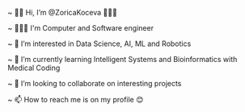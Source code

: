 ~ 👋🏻 Hi, I’m @ZoricaKoceva 💁🏻‍♀️

~ 👩🏻‍💻 I'm Computer and Software engineer

~ 🤖 I’m interested in Data Science, AI, ML and Robotics

~ 🧬 I’m currently learning Intelligent Systems and Bioinformatics with Medical Coding

~ 💞️ I’m looking to collaborate on interesting projects

~ 📫 How to reach me is on my profile 😊

<!---
ZoricaKoceva/ZoricaKoceva is a ✨ special ✨ repository because its `README.md` (this file) appears on your GitHub profile.
You can click the Preview link to take a look at your changes.
--->
